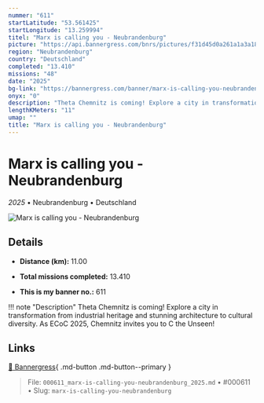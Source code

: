 ```yaml
---
nummer: "611"
startLatitude: "53.561425"
startLongitude: "13.259994"
titel: "Marx is calling you - Neubrandenburg"
picture: "https://api.bannergress.com/bnrs/pictures/f31d45d0a261a1a3a1847eb5ec194cf4"
region: "Neubrandenburg"
country: "Deutschland"
completed: "13.410"
missions: "48"
date: "2025"
bg-link: "https://bannergress.com/banner/marx-is-calling-you-neubrandenburg-2205"
onyx: "0"
description: "Theta Chemnitz is coming! Explore a city in transformation from industrial heritage and stunning architecture to cultural diversity. As ECoC 2025, Chemnitz invites you to C the Unseen!"
lengthKMeters: "11"
umap: ""
title: "Marx is calling you - Neubrandenburg"
---
```

# Marx is calling you - Neubrandenburg

*2025* • Neubrandenburg • Deutschland

![Marx is calling you - Neubrandenburg](https://api.bannergress.com/bnrs/pictures/f31d45d0a261a1a3a1847eb5ec194cf4)

## Details
- **Distance (km):** 11.00

- **Total missions completed:** 13.410
- **This is my banner no.:** 611


!!! note "Description"
    Theta Chemnitz is coming! Explore a city in transformation from industrial heritage and stunning architecture to cultural diversity. As ECoC 2025, Chemnitz invites you to C the Unseen!



## Links
[🔗 Bannergress](https://bannergress.com/banner/marx-is-calling-you-neubrandenburg-2205){ .md-button .md-button--primary }



> File: `000611_marx-is-calling-you-neubrandenburg_2025.md` • #000611 • Slug: `marx-is-calling-you-neubrandenburg`
